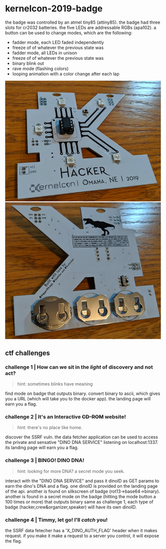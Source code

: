 # kernelcon-2019-badge
the badge was controlled by an atmel tiny85 (attiny85). the badge had three slots for cr2032 batteries. the five LEDs are addressable RGBs (apa102). a button can be used to change modes, which are the following:
* fadder mode, each LED faded independently 
* freeze of of whatever the previous state was
* fadder mode, all LEDs in unison
* freeze of of whatever the previous state was
* binary blink out
* rave mode (flashing colors)
* looping animation with a color change after each lap

![picture](images/front.PNG)
![picture](images/back.PNG)

## ctf challenges
### challenge 1 | How can we sit in the *light* of discovery and not act?
> hint: sometimes blinks have meaning

find mode on badge that outputs binary. convert binary to ascii, which gives you a URL (which will take you to the docker app). the landing page will earn you a flag.

### challenge 2 | It's an Interactive ~~CD-ROM~~ website!
> hint: there's no place like home.

discover the SSRF vuln. the data fetcher application can be used to access the private and sensative "DINO DNA SERVICE" listening on localhost:1337. its landing page will earn you a flag.

### challenge 3 | BINGO! DINO DNA!
> hint: looking for more DNA? a secret mode you seek.

interact with the "DINO DNA SERVICE" and pass it dinoID as GET params to earn the dino's DNA and a flag. one dinoID is provided on the landing page of the api. another is found on silkscreen of badge (rot13->base64->binary). another is found in a secret mode on the badge (hitting the mode button a 100 times or more) that outputs binary same as challenge 1, each type of badge (hacker,crew&organizer,speaker) will have its own dinoID. 

### challenge 4 | Timmy, let go! I'll *catch* you!
the SSRF data fetecher has a 'X_DINO_AUTH_FLAG' header when it makes request. if you make it make a request to a server you control, it will expose the flag.
